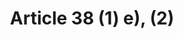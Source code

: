 ---
title: "Article 38 (1) e), (2)"
draft: false
exceptions:
- info53g
memberstates:
- HU
score: 3
compensation:
- No compensation
remarks: |
 


link: "http://www.sztnh.gov.hu/en/English/jogforras/hungarian_copyright_act.pdf"
---